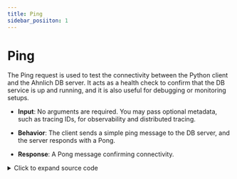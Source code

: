 ```yaml
---
title: Ping
sidebar_posiiton: 1
---
```


# Ping

The Ping request is used to test the connectivity between the Python client and the Ahnlich DB server. 
It acts as a health check to confirm that the DB service is up and running, and it is also useful for debugging or monitoring setups.

* **Input**: No arguments are required. You may pass optional metadata, such as tracing IDs, for observability and distributed tracing.

* **Behavior**: The client sends a simple ping message to the DB server, and the server responds with a Pong.

* **Response**: A Pong message confirming connectivity.

<details>
  <summary>Click to expand source code</summary>

```py
import asyncio
from grpclib.client import Channel
from ahnlich_client_py.grpc.services.db_service import DbServiceStub
from ahnlich_client_py.grpc.db import query as db_query
from ahnlich_client_py.grpc.db.server import Pong

async def Ping():

  """
  Test ping
  """

  # Initialize client

  async with Channel(host="127.0.0.1", port=1369) as channel:

    db_client = DbServiceStub(channel)

    # Prepare tracing metadata

    tracing_id = "00-80e1afed08e019fc1110464cfa66635c-7a085853722dc6d2-01"

    metadata = {"ahnlich-trace-id": tracing_id}

    # Make request with metadata

    response = await db_client.ping(

      db_query.Ping(),

      metadata=metadata

    )

if __name__ == "__main__":
  asyncio.run(Ping()) 
```
</details>